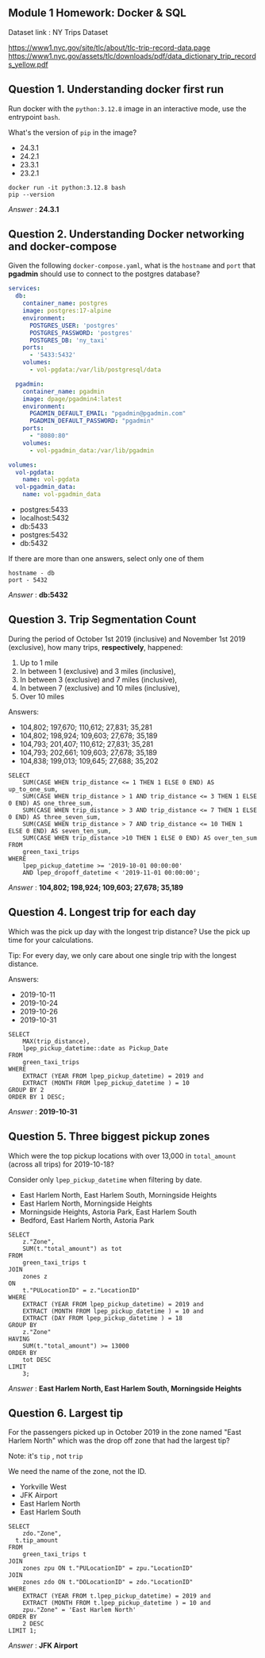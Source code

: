 ## Module 1 Homework: Docker & SQL

Dataset link : 
NY Trips Dataset

https://www1.nyc.gov/site/tlc/about/tlc-trip-record-data.page
https://www1.nyc.gov/assets/tlc/downloads/pdf/data_dictionary_trip_records_yellow.pdf

## Question 1. Understanding docker first run 

Run docker with the `python:3.12.8` image in an interactive mode, use the entrypoint `bash`.

What's the version of `pip` in the image?

- 24.3.1
- 24.2.1
- 23.3.1
- 23.2.1

```
docker run -it python:3.12.8 bash
pip --version
```
_Answer_ :  **24.3.1**

## Question 2. Understanding Docker networking and docker-compose

Given the following `docker-compose.yaml`, what is the `hostname` and `port` that **pgadmin** should use to connect to the postgres database?

```yaml
services:
  db:
    container_name: postgres
    image: postgres:17-alpine
    environment:
      POSTGRES_USER: 'postgres'
      POSTGRES_PASSWORD: 'postgres'
      POSTGRES_DB: 'ny_taxi'
    ports:
      - '5433:5432'
    volumes:
      - vol-pgdata:/var/lib/postgresql/data

  pgadmin:
    container_name: pgadmin
    image: dpage/pgadmin4:latest
    environment:
      PGADMIN_DEFAULT_EMAIL: "pgadmin@pgadmin.com"
      PGADMIN_DEFAULT_PASSWORD: "pgadmin"
    ports:
      - "8080:80"
    volumes:
      - vol-pgadmin_data:/var/lib/pgadmin  

volumes:
  vol-pgdata:
    name: vol-pgdata
  vol-pgadmin_data:
    name: vol-pgadmin_data
```

- postgres:5433
- localhost:5432
- db:5433
- postgres:5432
- db:5432

If there are more than one answers, select only one of them


```
hostname - db
port - 5432
```

_Answer_ :  **db:5432**

## Question 3. Trip Segmentation Count

During the period of October 1st 2019 (inclusive) and November 1st 2019 (exclusive), how many trips, **respectively**, happened:
1. Up to 1 mile
2. In between 1 (exclusive) and 3 miles (inclusive),
3. In between 3 (exclusive) and 7 miles (inclusive),
4. In between 7 (exclusive) and 10 miles (inclusive),
5. Over 10 miles 

Answers: 

- 104,802;  197,670;  110,612;  27,831;  35,281
- 104,802;  198,924;  109,603;  27,678;  35,189
- 104,793;  201,407;  110,612;  27,831;  35,281
- 104,793;  202,661;  109,603;  27,678;  35,189
- 104,838;  199,013;  109,645;  27,688;  35,202

```
SELECT
	SUM(CASE WHEN trip_distance <= 1 THEN 1 ELSE 0 END) AS up_to_one_sum,
	SUM(CASE WHEN trip_distance > 1 AND trip_distance <= 3 THEN 1 ELSE 0 END) AS one_three_sum,
	SUM(CASE WHEN trip_distance > 3 AND trip_distance <= 7 THEN 1 ELSE 0 END) AS three_seven_sum,
	SUM(CASE WHEN trip_distance > 7 AND trip_distance <= 10 THEN 1 ELSE 0 END) AS seven_ten_sum,
	SUM(CASE WHEN trip_distance >10 THEN 1 ELSE 0 END) AS over_ten_sum
FROM
	green_taxi_trips
WHERE 
	lpep_pickup_datetime >= '2019-10-01 00:00:00'
	AND lpep_dropoff_datetime < '2019-11-01 00:00:00';
```

_Answer_ : **104,802;  198,924;  109,603;  27,678;  35,189**


## Question 4. Longest trip for each day

Which was the pick up day with the longest trip distance?
Use the pick up time for your calculations.

Tip: For every day, we only care about one single trip with the longest distance. 

Answers: 

- 2019-10-11
- 2019-10-24
- 2019-10-26
- 2019-10-31

```
SELECT
	MAX(trip_distance),
	lpep_pickup_datetime::date as Pickup_Date 
FROM
	green_taxi_trips
WHERE 
	EXTRACT (YEAR FROM lpep_pickup_datetime) = 2019 and 
	EXTRACT (MONTH FROM lpep_pickup_datetime ) = 10
GROUP BY 2
ORDER BY 1 DESC;
```

_Answer_ : **2019-10-31**

## Question 5. Three biggest pickup zones

Which were the top pickup locations with over 13,000 in
`total_amount` (across all trips) for 2019-10-18?

Consider only `lpep_pickup_datetime` when filtering by date.
 
- East Harlem North, East Harlem South, Morningside Heights
- East Harlem North, Morningside Heights
- Morningside Heights, Astoria Park, East Harlem South
- Bedford, East Harlem North, Astoria Park

```
SELECT 
	z."Zone",
	SUM(t."total_amount") as tot
FROM 
	green_taxi_trips t
JOIN 
	zones z
ON 
	t."PULocationID" = z."LocationID"
WHERE 
	EXTRACT (YEAR FROM lpep_pickup_datetime) = 2019 and 
	EXTRACT (MONTH FROM lpep_pickup_datetime ) = 10 and 
	EXTRACT (DAY FROM lpep_pickup_datetime ) = 18 
GROUP BY
	z."Zone"
HAVING
	SUM(t."total_amount") >= 13000
ORDER BY 
	tot DESC
LIMIT 
	3;
```
_Answer_ : **East Harlem North, East Harlem South, Morningside Heights**

## Question 6. Largest tip

For the passengers picked up in October 2019 in the zone
named "East Harlem North" which was the drop off zone that had
the largest tip?

Note: it's `tip` , not `trip`

We need the name of the zone, not the ID.

- Yorkville West
- JFK Airport
- East Harlem North
- East Harlem South

```
SELECT
	zdo."Zone",
  t.tip_amount
FROM 
    green_taxi_trips t
JOIN 
    zones zpu ON t."PULocationID" = zpu."LocationID"
JOIN
    zones zdo ON t."DOLocationID" = zdo."LocationID"
WHERE 
	EXTRACT (YEAR FROM t.lpep_pickup_datetime) = 2019 and 
	EXTRACT (MONTH FROM t.lpep_pickup_datetime ) = 10 and 
	zpu."Zone" = 'East Harlem North'
ORDER BY
	2 DESC
LIMIT 1;
```

_Answer_ : **JFK Airport**
